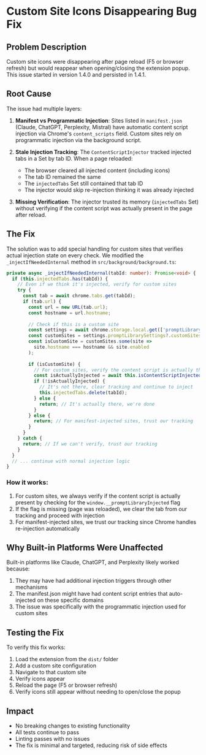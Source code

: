 # Custom Site Icons Disappearing Bug Fix

## Problem Description
Custom site icons were disappearing after page reload (F5 or browser refresh) but would reappear when opening/closing the extension popup. This issue started in version 1.4.0 and persisted in 1.4.1.

## Root Cause
The issue had multiple layers:

1. **Manifest vs Programmatic Injection**: Sites listed in `manifest.json` (Claude, ChatGPT, Perplexity, Mistral) have automatic content script injection via Chrome's `content_scripts` field. Custom sites rely on programmatic injection via the background script.

2. **Stale Injection Tracking**: The `ContentScriptInjector` tracked injected tabs in a Set by tab ID. When a page reloaded:
   - The browser cleared all injected content (including icons)
   - The tab ID remained the same
   - The `injectedTabs` Set still contained that tab ID
   - The injector would skip re-injection thinking it was already injected

3. **Missing Verification**: The injector trusted its memory (`injectedTabs` Set) without verifying if the content script was actually present in the page after reload.

## The Fix
The solution was to add special handling for custom sites that verifies actual injection state on every check. We modified the `_injectIfNeededInternal` method in `src/background/background.ts`:

```typescript
private async _injectIfNeededInternal(tabId: number): Promise<void> {
  if (this.injectedTabs.has(tabId)) {
    // Even if we think it's injected, verify for custom sites
    try {
      const tab = await chrome.tabs.get(tabId);
      if (tab.url) {
        const url = new URL(tab.url);
        const hostname = url.hostname;
        
        // Check if this is a custom site
        const settings = await chrome.storage.local.get(['promptLibrarySettings']);
        const customSites = settings.promptLibrarySettings?.customSites || [];
        const isCustomSite = customSites.some(site => 
          site.hostname === hostname && site.enabled
        );
        
        if (isCustomSite) {
          // For custom sites, verify the content script is actually there
          const isActuallyInjected = await this.isContentScriptInjected(tabId);
          if (!isActuallyInjected) {
            // It's not there, clear tracking and continue to inject
            this.injectedTabs.delete(tabId);
          } else {
            return; // It's actually there, we're done
          }
        } else {
          return; // For manifest-injected sites, trust our tracking
        }
      }
    } catch {
      return; // If we can't verify, trust our tracking
    }
  }
  // ... continue with normal injection logic
}
```

### How it works:
1. For custom sites, we always verify if the content script is actually present by checking for the `window.__promptLibraryInjected` flag
2. If the flag is missing (page was reloaded), we clear the tab from our tracking and proceed with injection
3. For manifest-injected sites, we trust our tracking since Chrome handles re-injection automatically

## Why Built-in Platforms Were Unaffected
Built-in platforms like Claude, ChatGPT, and Perplexity likely worked because:
1. They may have had additional injection triggers through other mechanisms
2. The manifest.json might have had content script entries that auto-injected on these specific domains
3. The issue was specifically with the programmatic injection used for custom sites

## Testing the Fix
To verify this fix works:
1. Load the extension from the `dist/` folder
2. Add a custom site configuration
3. Navigate to that custom site
4. Verify icons appear
5. Reload the page (F5 or browser refresh)
6. Verify icons still appear without needing to open/close the popup

## Impact
- No breaking changes to existing functionality
- All tests continue to pass
- Linting passes with no issues
- The fix is minimal and targeted, reducing risk of side effects